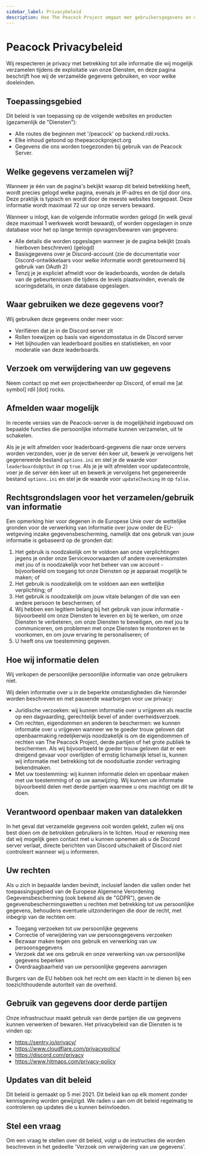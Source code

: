 ```yaml
---
sidebar_label: Privacybeleid
description: Hoe The Peacock Project omgaat met gebruikersgegevens en deze opslaat.
---
```


# Peacock Privacybeleid

Wij respecteren je privacy met betrekking tot alle informatie die wij mogelijk verzamelen tijdens de exploitatie van onze Diensten, en deze pagina beschrijft hoe wij de verzamelde gegevens gebruiken, en voor welke doeleinden.

## Toepassingsgebied

Dit beleid is van toepassing op de volgende websites en producten (gezamenlijk de "Diensten"):

-   Alle routes die beginnen met '/peacock' op backend.rdil.rocks.
-   Elke inhoud getoond op thepeacockproject.org
-   Gegevens die ons worden toegezonden bij gebruik van de Peacock Server.

## Welke gegevens verzamelen wij?

Wanneer je één van de pagina's bekijkt waarop dit beleid betrekking heeft, wordt precies gelogd welke pagina, evenals je IP-adres en de tijd door ons. Deze praktijk is typisch en wordt door de meeste websites toegepast. Deze informatie wordt maximaal 72 uur op onze servers bewaard.

Wanneer u inlogt, kan de volgende informatie worden gelogd (in welk geval deze maximaal 1 werkweek wordt bewaard), of worden opgeslagen in onze database voor het op lange termijn opvragen/bewaren van gegevens:

-   Alle details die worden opgeslagen wanneer je de pagina bekijkt (zoals hierboven beschreven) (gelogd)
-   Basisgegevens over je Discord-account (zie de documentatie voor Discord-ontwikkelaars voor welke informatie wordt geretourneerd bij gebruik van OAuth 2)
-   Tenzij je je expliciet afmeldt voor de leaderboards, worden de details van de gebeurtenissen die tijdens de levels plaatsvinden, evenals de scoringsdetails, in onze database opgeslagen.

## Waar gebruiken we deze gegevens voor?

Wij gebruiken deze gegevens onder meer voor:

-   Verifiëren dat je in de Discord server zit
-   Rollen toewijzen op basis van eigendomsstatus in de Discord server
-   Het bijhouden van leaderboard posities en statistieken, en voor moderatie van deze leaderboards.

## Verzoek om verwijdering van uw gegevens

Neem contact op met een projectbeheerder op Discord, of email me [at symbol] rdil [dot] rocks.

## Afmelden waar mogelijk

In recente versies van de Peacock-server is de mogelijkheid ingebouwd om bepaalde functies die persoonlijke informatie kunnen verzamelen, uit te schakelen.

Als je je wilt afmelden voor leaderboard-gegevens die naar onze servers worden verzonden, voer je de server één keer uit, bewerk je vervolgens het gegenereerde bestand `options.ini` en stel je de waarde voor `leaderboardsOptOut` in op `true`. Als je je wilt afmelden voor updatecontrole, voer je de server één keer uit en bewerk je vervolgens het gegenereerde bestand `options.ini` en stel je de waarde voor `updateChecking` in op `false`.

## Rechtsgrondslagen voor het verzamelen/gebruik van informatie

Een opmerking hier voor degenen in de Europese Unie over de wettelijke gronden voor de verwerking van informatie over jouw onder de EU-wetgeving inzake gegevensbescherming, namelijk dat ons gebruik van jouw informatie is gebaseerd op de gronden dat:

1. Het gebruik is noodzakelijk om te voldoen aan onze verplichtingen jegens je onder onze Servicevoorwaarden of andere overeenkomsten met jou of is noodzakelijk voor het beheer van uw account - bijvoorbeeld om toegang tot onze Diensten op je apparaat mogelijk te maken; of
2. Het gebruik is noodzakelijk om te voldoen aan een wettelijke verplichting; of
3. Het gebruik is noodzakelijk om jouw vitale belangen of die van een andere persoon te beschermen; of
4. Wij hebben een legitiem belang bij het gebruik van jouw informatie - bijvoorbeeld om onze Diensten te leveren en bij te werken, om onze Diensten te verbeteren, om onze Diensten te beveiligen, om met jou te communiceren, om problemen met onze Diensten te monitoren en te voorkomen, en om jouw ervaring te personaliseren; of
5. U heeft ons uw toestemming gegeven.

## Hoe wij informatie delen

Wij verkopen de persoonlijke persoonlijke informatie van onze gebruikers niet.

Wij delen informatie over u in de beperkte omstandigheden die hieronder worden beschreven en met passende waarborgen voor uw privacy:

-   Juridische verzoeken: wij kunnen informatie over u vrijgeven als reactie op een dagvaarding, gerechtelijk bevel of ander overheidsverzoek.
-   Om rechten, eigendommen en anderen te beschermen: we kunnen informatie over u vrijgeven wanneer we te goeder trouw geloven dat openbaarmaking redelijkerwijs noodzakelijk is om de eigendommen of rechten van The Peacock Project, derde partijen of het grote publiek te beschermen. Als wij bijvoorbeeld te goeder trouw geloven dat er een dreigend gevaar voor overlijden of ernstig lichamelijk letsel is, kunnen wij informatie met betrekking tot de noodsituatie zonder vertraging bekendmaken.
-   Met uw toestemming: wij kunnen informatie delen en openbaar maken met uw toestemming of op uw aanwijzing. Wij kunnen uw informatie bijvoorbeeld delen met derde partijen waarmee u ons machtigt om dit te doen.

## Verantwoord openbaar maken van datalekken

In het geval dat verzamelde gegevens ooit worden gelekt, zullen wij ons best doen om de betrokken gebruikers in te lichten. Houd er rekening mee dat wij mogelijk geen contact met u kunnen opnemen als u de Discord server verlaat, directe berichten van Discord uitschakelt of Discord niet controleert wanneer wij u informeren.

## Uw rechten

Als u zich in bepaalde landen bevindt, inclusief landen die vallen onder het toepassingsgebied van de Europese Algemene Verordening Gegevensbescherming (ook bekend als de "GDPR"), geven de gegevensbeschermingswetten u rechten met betrekking tot uw persoonlijke gegevens, behoudens eventuele uitzonderingen die door de recht, met inbegrip van de rechten om:

-   Toegang verzoeken tot uw persoonlijke gegevens
-   Correctie of verwijdering van uw persoonsgegevens verzoeken
-   Bezwaar maken tegen ons gebruik en verwerking van uw persoonsgegevens
-   Verzoek dat we ons gebruik en onze verwerking van uw persoonlijke gegevens beperken
-   Overdraagbaarheid van uw persoonlijke gegevens aanvragen

Burgers van de EU hebben ook het recht om een klacht in te dienen bij een toezichthoudende autoriteit van de overheid.

## Gebruik van gegevens door derde partijen

Onze infrastructuur maakt gebruik van derde partijen die uw gegevens kunnen verwerken of bewaren. Het privacybeleid van die Diensten is te vinden op:

-   https://sentry.io/privacy/
-   https://www.cloudflare.com/privacypolicy/
-   https://discord.com/privacy
-   https://www.hitmaps.com/privacy-policy

## Updates van dit beleid

Dit beleid is gemaakt op 5 mei 2021. Dit beleid kan op elk moment zonder kennisgeving worden gewijzigd. We raden u aan om dit beleid regelmatig te controleren op updates die u kunnen beïnvloeden.

## Stel een vraag

Om een vraag te stellen over dit beleid, volgt u de instructies die worden beschreven in het gedeelte 'Verzoek om verwijdering van uw gegevens'.
